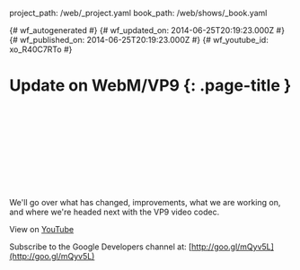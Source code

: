 project_path: /web/_project.yaml
book_path: /web/shows/_book.yaml

{# wf_autogenerated #}
{# wf_updated_on: 2014-06-25T20:19:23.000Z #}
{# wf_published_on: 2014-06-25T20:19:23.000Z #}
{# wf_youtube_id: xo_R40C7RTo #}

# Update on WebM/VP9 {: .page-title }


<div class="video-wrapper">
  <iframe class="devsite-embedded-youtube-video" data-video-id="xo_R40C7RTo"
          data-autohide="1" data-showinfo="0" frameborder="0" allowfullscreen>
  </iframe>
</div>

We&#x27;ll go over what has changed, improvements, what we are working on, and where we&#x27;re headed next with the VP9 video codec.

View on [YouTube](https://youtu.be/xo_R40C7RTo)

Subscribe to the Google Developers channel at: [http://goo.gl/mQyv5L](http://goo.gl/mQyv5L)
